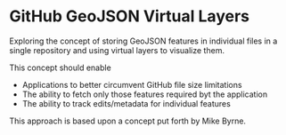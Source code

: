 GitHub GeoJSON Virtual Layers
=============================

Exploring the concept of storing GeoJSON features in individual files in a single repository and using virtual layers to visualize them.

This concept should enable
- Applications to better circumvent GitHub file size limitations
- The ability to fetch only those features required byt the application
- The ability to track edits/metadata for individual features

This approach is based upon a concept put forth by Mike Byrne.
